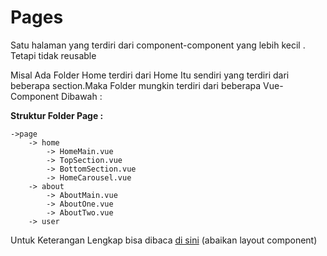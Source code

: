 # Pages

Satu halaman yang terdiri dari component-component yang lebih kecil . Tetapi tidak reusable

Misal Ada Folder Home terdiri dari Home Itu sendiri yang terdiri dari 
beberapa section.Maka Folder mungkin terdiri dari beberapa Vue-Component Dibawah :

**Struktur Folder Page :**

    ->page
        -> home
            -> HomeMain.vue
            -> TopSection.vue
            -> BottomSection.vue
            -> HomeCarousel.vue
        -> about
            -> AboutMain.vue
            -> AboutOne.vue
            -> AboutTwo.vue
        -> user

Untuk Keterangan Lengkap bisa dibaca <a href="https://vueschool.io/articles/vuejs-tutorials/structuring-vue-components/">di sini</a> (abaikan layout component)
